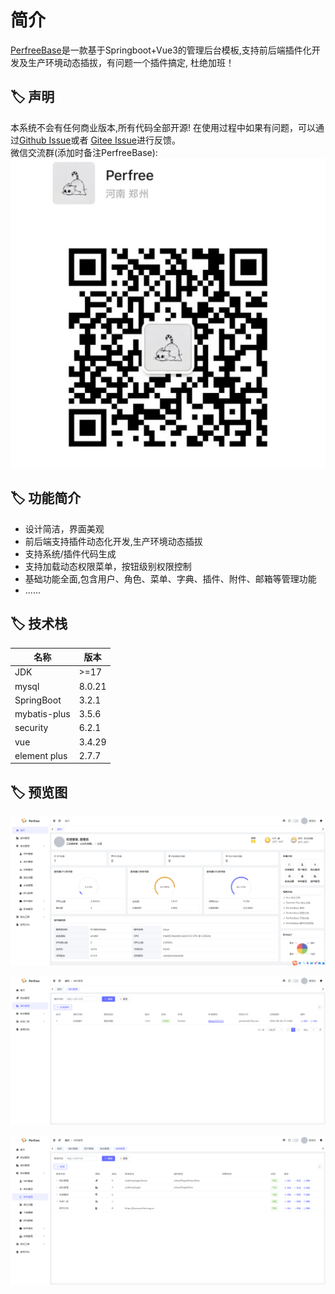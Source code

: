 # 简介

[PerfreeBase](https://base.perfree.org.cn)是一款基于Springboot+Vue3的管理后台模板,支持前后端插件化开发及生产环境动态插拔，有问题一个插件搞定, 杜绝加班！

## 🏷 声明
本系统不会有任何商业版本,所有代码全部开源!
在使用过程中如果有问题，可以通过[Github Issue](https://github.com/perfree/perfree-base/issues)或者 [Gitee Issue](https://gitee.com/perfree/perfree-base/issues)进行反馈。<br>
微信交流群(添加时备注PerfreeBase):
![微信](./images/wechat.jpg)

## 🏷 功能简介
- 设计简洁，界面美观
- 前后端支持插件动态化开发,生产环境动态插拔
- 支持系统/插件代码生成
- 支持加载动态权限菜单，按钮级别权限控制
- 基础功能全面,包含用户、角色、菜单、字典、插件、附件、邮箱等管理功能
- ......
## 🏷 技术栈

| 名称           | 版本     |
|--------------|--------|
| JDK          | \>=17  |
| mysql        | 8.0.21 |
| SpringBoot   | 3.2.1  |
| mybatis-plus | 3.5.6  |
| security     | 6.2.1  |
| vue          | 3.4.29 |
| element plus | 2.7.7  |

## 🏷 预览图
![首页](./images/home.jpg)

![插件](./images/plugins.jpg)

![菜单](./images/menu.jpg)
